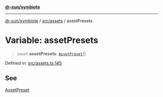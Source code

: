 [**@-xun/symbiote**](../../../README.md)

***

[@-xun/symbiote](../../../README.md) / [src/assets](../README.md) / assetPresets

# Variable: assetPresets

> `const` **assetPresets**: [`AssetPreset`](../enumerations/AssetPreset.md)[]

Defined in: [src/assets.ts:145](https://github.com/Xunnamius/symbiote/blob/48c46d37ea3b78fc8beb9f4e201920c2bff28719/src/assets.ts#L145)

## See

[AssetPreset](../enumerations/AssetPreset.md)

